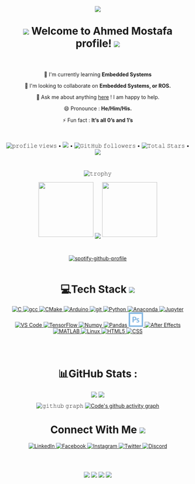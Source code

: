 <h1 align="center">
  
  ![](https://capsule-render.vercel.app/api?type=waving&color=gradient&height=100&section=header)

  <img
    src="https://camo.githubusercontent.com/5bbf8ca61ef5f92684489ace45ad6f45984fff87a621040c62b1fe31e3005ff9/687474703a2f2f692e696d6775722e636f6d2f436a34724d72532e676966"
    width="30"
  />
  Welcome to Ahmed Mostafa profile!
  <img
    src="https://media.giphy.com/media/hvRJCLFzcasrR4ia7z/giphy.gif"
    width="28"
  />
</h1>

<div align="center">
  <br />

  
  🌱 I'm currently learning **Embedded Systems**
  
  👯 I'm looking to collaborate on **Embedded Systems, or ROS.**
  
  💬 Ask me about anything [here](https://www.linkedin.com/in/ahmedbnmostafa/) ! I am happy to help.
  
  😄 Pronounce : **He/Him/His.**
  
  ⚡ Fun fact : **It’s all 0’s and 1’s**

  <br />

  <p align="center">
    <img src="https://gpvc.arturio.dev/NightBaRron1412" alt="𝚙𝚛𝚘𝚏𝚒𝚕𝚎 𝚟𝚒𝚎𝚠𝚜" /> •
    <!--   <img alt = "profile views" src="https://komarev.com/ghpvc/?username=NightBaRron1412&style=flat&color=brightgreen"> •    -->
    <a href="https://user-badge.committers.top/egypt_private/NightBaRron1412"
      ><img
        src="https://user-badge.committers.top/egypt_private/NightBaRron1412.svg"
    /></a>
    •
    <img
      alt="𝙶𝚒𝚝𝙷𝚞𝚋 𝚏𝚘𝚕𝚕𝚘𝚠𝚎𝚛𝚜"
      src="https://img.shields.io/github/followers/NightBaRron1412?label=Followers&style=social"
    />
    •
    <img
      src="https://img.shields.io/github/stars/NightBaRron1412?label=Stars"
      alt="𝚃𝚘𝚝𝚊𝚕 𝚂𝚝𝚊𝚛𝚜"
    />
    •
    <a href="https://github.com/sponsors/NightBaRron1412"
      ><img
        src="https://img.shields.io/static/v1?label=Sponsor&message=%E2%9D%A4&logo=GitHub&color=%23fe8e86"
    /></a>
  </p>

  #
  ![𝚝𝚛𝚘𝚙𝚑𝚢](https://github-profile-trophy.vercel.app/?username=NightBaRron1412&column=6&margin-w=15&margin-h=15&no-bg=true&no-frame=true&theme=juicyfresh)

  <p align="center">
    <img
      height="150"
      width="150"
      src="https://github.com/JayantGoel001/JayantGoel001/raw/master/WEBP/left.webp"
    />
    <img
      align="center"
      src="https://github-readme-streak-stats.herokuapp.com/?user=NightBaRron1412&theme=dark&hide_border=true"
    />
    <img
      height="150"
      width="150"
      src="https://github.com/JayantGoel001/JayantGoel001/raw/master/WEBP/right.webp"
    />
  </p>

  <br />

  [![spotify-github-profile](https://spotify-github-profile.vercel.app/api/view?uid=vkexrpccsd3c83bukofpvavmm&cover_image=true&theme=novatorem&bar_color=b14e7e&bar_color_cover=true)](https://spotify-github-profile.vercel.app/api/view?uid=vkexrpccsd3c83bukofpvavmm&redirect=true)
  <br /><br />

  # 💻Tech Stack <img src="https://media2.giphy.com/media/QssGEmpkyEOhBCb7e1/giphy.gif?cid=ecf05e47a0n3gi1bfqntqmob8g9aid1oyj2wr3ds3mg700bl&rid=giphy.gif" width="5%"/>

  <a href="https://en.wikipedia.org/wiki/C_(programming_language)" target="_blank" rel="noreferrer">
    <img
      src="https://cdn.jsdelivr.net/gh/devicons/devicon/icons/c/c-original.svg"
      alt="C"
      width="40"
      height="40"
    />
  </a>
  <a href="https://gcc.gnu.org/" target="_blank" rel="noreferrer">
    <img
      src="https://cdn.jsdelivr.net/gh/devicons/devicon/icons/gcc/gcc-original.svg"
      alt="gcc"
      width="40"
      height="40"
    />
  </a>
  <a href="https://cmake.org/" target="_blank" rel="noreferrer">
    <img
      src="https://cdn.jsdelivr.net/gh/devicons/devicon/icons/cmake/cmake-original.svg"
      alt="CMake"
      width="40"
      height="40"
    />
  </a>
  <a href="https://www.arduino.cc/" target="_blank" rel="noreferrer">
    <img
      src="https://cdn.jsdelivr.net/gh/devicons/devicon/icons/arduino/arduino-original-wordmark.svg"
      alt="Arduino"
      width="40"
      height="40"
    />
  </a>
  <a href="https://git-scm.com/" target="_blank" rel="noreferrer">
    <img
      src="https://cdn.jsdelivr.net/gh/devicons/devicon/icons/git/git-original.svg"
      alt="git"
      width="40"
      height="40"
    />
  </a>
  <a href="https://www.python.org/" target="_blank" rel="noreferrer">
    <img
      src="https://cdn.jsdelivr.net/gh/devicons/devicon/icons/python/python-original.svg"
      alt="Python"
      width="40"
      height="40"
    />
  </a>
  <a href="https://www.anaconda.com/" target="_blank" rel="noreferrer">
    <img
      src="https://cdn.jsdelivr.net/gh/devicons/devicon/icons/anaconda/anaconda-original.svg"
      alt="Anaconda"
      width="40"
      height="40"
    />
  </a>
  <a href="https://jupyter.org/" target="_blank" rel="noreferrer">
    <img
      src="https://cdn.jsdelivr.net/gh/devicons/devicon/icons/jupyter/jupyter-original-wordmark.svg"
      alt="Jupyter"
      width="40"
      height="40"
    />
  </a>
  <a href="https://code.visualstudio.com/" target="_blank" rel="noreferrer">
    <img
      src="https://cdn.jsdelivr.net/gh/devicons/devicon/icons/vscode/vscode-original.svg"
      alt="VS Code"
      width="40"
      height="40"
    />
  </a>
  <a href="https://www.tensorflow.org/" target="_blank" rel="noreferrer">
    <img
      src="https://cdn.jsdelivr.net/gh/devicons/devicon/icons/tensorflow/tensorflow-original.svg"
      alt="TensorFlow"
      width="40"
      height="40"
    />
  </a>
  <a href="https://numpy.org/" target="_blank" rel="noreferrer">
    <img
      src="https://cdn.jsdelivr.net/gh/devicons/devicon/icons/numpy/numpy-original.svg"
      alt="Numpy"
      width="40"
      height="40"
    />
  </a>
  <a href="https://pandas.pydata.org/" target="_blank" rel="noreferrer">
    <img
      src="https://cdn.jsdelivr.net/gh/devicons/devicon/icons/pandas/pandas-original.svg"
      alt="Pandas"
      width="40"
      height="40"
    />
  </a>
  <a href="https://www.adobe.com/products/photoshop.html" target="_blank" rel="noreferrer">
    <img
      src="https://raw.githubusercontent.com/devicons/devicon/master/icons/photoshop/photoshop-line.svg"
      alt="Photoshop"
      width="40"
      height="40"
    />
  </a>
  <a href="https://www.adobe.com/products/aftereffects" target="_blank" rel="noreferrer">
    <img
      src="https://cdn.jsdelivr.net/gh/devicons/devicon/icons/aftereffects/aftereffects-original.svg"
      alt="After Effects"
      width="40"
      height="40"
    />
  </a>
  <a href="https://www.mathworks.com/products/matlab.html" target="_blank" rel="noreferrer">
    <img
      src="https://cdn.jsdelivr.net/gh/devicons/devicon/icons/matlab/matlab-original.svg"
      alt="MATLAB"
      width="40"
      height="40"
    />
  </a>
  <a href="https://www.linux.org/" target="_blank" rel="noreferrer">
    <img
      src="https://cdn.jsdelivr.net/gh/devicons/devicon/icons/linux/linux-original.svg"
      alt="Linux"
      width="40"
      height="40"
    />
  </a>
  <a href="https://en.wikipedia.org/wiki/HTML5" target="_blank" rel="noreferrer">
    <img
      src="https://cdn.jsdelivr.net/gh/devicons/devicon/icons/html5/html5-original.svg"
      alt="HTML5"
      width="40"
      height="40"
    />
  </a>
  <a href="https://en.wikipedia.org/wiki/CSS" target="_blank" rel="noreferrer">
    <img
      src="https://cdn.jsdelivr.net/gh/devicons/devicon/icons/css3/css3-original.svg"
      alt="CSS"
      width="40"
      height="40"
    />
  </a>

<br /> <br />

  # 📊GitHub Stats :

  <p align="center">
    <img
      align="center"
      src="https://github-readme-stats.vercel.app/api?username=NightBaRron1412&theme=tokyonight&show_icons=true&hide_border=true&count_private=true&include_all_commits=true"
    />
    <img
      align="center"
      height="195px"
      src="https://github-readme-stats.vercel.app/api/top-langs?username=NightBaRron1412&theme=tokyonight&langs_count=15&layout=compact&hide_border=true"
    />
  </p>
  
  ![𝚐𝚒𝚝𝚑𝚞𝚋
  𝚐𝚛𝚊𝚙𝚑](https://github-readme-activity-graph.cyclic.app/graph?username=NightBaRron1412&theme=react-dark&hide_border=true&area=true)
  [![Code's github activity
  graph](https://github.com/NightBaRron1412/NightBaRron1412/raw/output/github-contribution-grid-snake.svg)](https://skyline.github.com/NightBaRron1412)

  <h1>
    Connect With Me
    <img
      src="https://github.com/JayantGoel001/JayantGoel001/raw/master/GIF/Handshake.gif"
      height="25px"
    />
  </h1>

  <a href="https://www.linkedin.com/in/ashetaia/" target="_blank" rel="noreferrer">
    <img
      src="https://cdn.jsdelivr.net/gh/devicons/devicon/icons/linkedin/linkedin-original.svg"
      alt="LinkedIn"
      width="40"
      height="40"
    />
  </a>
  <a href="https://www.facebook.com/NightBaRron1412" target="_blank" rel="noreferrer">
    <img
      src="https://cdn.jsdelivr.net/gh/devicons/devicon/icons/facebook/facebook-original.svg"
      alt="Facebook"
      width="40"
      height="40"
    />
  </a>
  <a href="https://www.instagram.com/nightbarron_1412/" target="_blank" rel="noreferrer">
    <img
      src="https://www.vectorlogo.zone/logos/instagram/instagram-icon.svg"
      alt="Instagram"
      width="40"
      height="40"
    />
  </a>
  <a href="https://twitter.com/NightBarRon1412" target="_blank" rel="noreferrer">
    <img
      src="https://www.vectorlogo.zone/logos/twitter/twitter-icon.svg"
      alt="Twitter"
      width="40"
      height="40"
    />
  </a>
  <a href="https://discordapp.com/users/316490121556000775" target="_blank" rel="noreferrer">
    <img
      src="https://www.vectorlogo.zone/logos/discordapp/discordapp-icon.svg"
      alt="Discord"
      width="40"
      height="40"
    />
  </a>

  <br /><br />

  ![](https://forthebadge.com/images/badges/powered-by-black-magic.svg)
  ![](http://ForTheBadge.com/images/badges/built-by-developers.svg)
  ![](https://forthebadge.com/images/badges/uses-brains.svg)
  ![](https://capsule-render.vercel.app/api?type=waving&color=gradient&height=100&section=footer)
</div>

